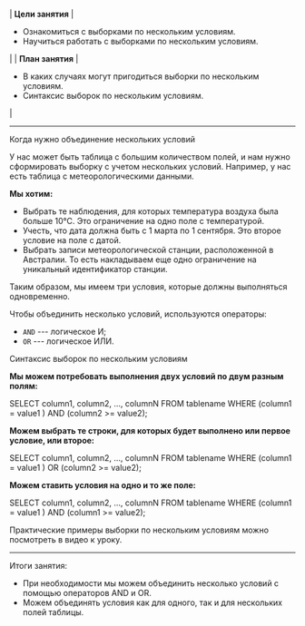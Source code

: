 | **Цели занятия** |

-   Ознакомиться c выборками по нескольким условиям.
-   Научиться работать с выборками по нескольким условиям.

 |
| **План занятия** |

-   В каких случаях могут пригодиться выборки по нескольким условиям.
-   Синтаксис выборок по нескольким условиям.

 |

* * * * *

Когда нужно объединение нескольких условий

У нас может быть таблица с большим количеством полей, и нам нужно сформировать выборку с учетом нескольких условий. Например, у нас есть таблица с метеорологическими данными.

**Мы хотим:**

-   Выбрать те наблюдения, для которых температура воздуха была больше 10℃. Это ограничение на одно поле с температурой.
-   Учесть, что дата должна быть с 1 марта по 1 сентября. Это второе условие на поле с датой.
-   Выбрать записи метеорологической станции, расположенной в Австралии. То есть накладываем еще одно ограничение на уникальный идентификатор станции.

Таким образом, мы имеем три условия, которые должны выполняться одновременно.

Чтобы объединить несколько условий, используются операторы:

-   `AND` --- логическое И;
-   `OR` --- логическое ИЛИ.

Синтаксис выборок по нескольким условиям

**Мы можем потребовать выполнения двух условий по двум разным полям:**

SELECT column1, column2, ..., columnN
FROM tablename
WHERE (column1 = value1 ) AND (column2 >= value2);

**Можем выбрать те строки, для которых будет выполнено или первое условие, или второе:**

SELECT column1, column2, ..., columnN
FROM tablename
WHERE (column1 = value1 ) OR (column2 >= value2);

**Можем ставить условия на одно и то же поле:**

SELECT column1, column2, ..., columnN
FROM tablename
WHERE (column1 = value1 ) AND (column1 >= value2);

Практические примеры выборки по нескольким условиям можно посмотреть в видео к уроку.

* * * * *

Итоги занятия:

-   При необходимости мы можем объединить несколько условий с помощью операторов AND и OR.
-   Можем объединять условия как для одного, так и для нескольких полей таблицы.

